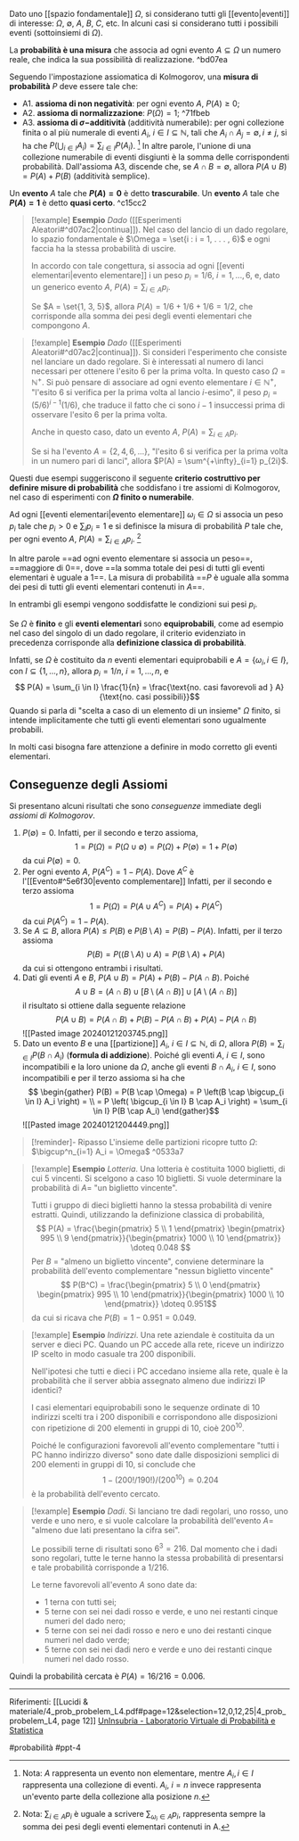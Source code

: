 Dato uno [[spazio fondamentale]] $\Omega$, si considerano tutti gli [[evento|eventi]] di interesse: $\Omega,\ \emptyset,\ A,\ B,\ C$, etc. In alcuni casi si considerano tutti i possibili eventi (sottoinsiemi di $\Omega$).

La **probabilità è una misura** che associa ad ogni evento $A \subseteq \Omega$ un numero reale, che indica la sua possibilità di realizzazione. ^bd07ea

Seguendo l'impostazione assiomatica di Kolmogorov, una **misura di probabilità** $P$ deve essere tale che:
* A1. **assioma di non negatività**: per ogni evento $A,\ P(A) \ge 0$;
* A2. **assioma di normalizzazione**: $P(\Omega) = 1$; ^71fbeb
* A3. **assioma di $\sigma-$additività** (additività numerabile): per ogni collezione finita o al più numerale di eventi
	$A_i$, $i \in I \subseteq \mathbb{N}$, tali che $A_i \cap A_j = \emptyset, i \ne j$, si ha che $P(\bigcup_{i \in I} A_i) = \sum_{i \in I} P(A_i)$. [^nota]
	  In altre parole, l'unione di una collezione numerabile di eventi disgiunti è la somma delle corrispondenti probabilità. 
Dall'assioma A3, discende che, se $A \cap B = \emptyset$, allora $P(A \cup B) = P(A)+P(B)$ (additività semplice).

Un **evento** $A$ tale che **$P(A) = 0$** è detto **trascurabile**.
Un **evento** $A$ tale che **$P(A) = 1$** è detto **quasi certo**. ^c15cc2


>[!example] **Esempio**
>*Dado* ([[Esperimenti Aleatori#^d07ac2|continua]]). Nel caso del lancio di un dado regolare, lo spazio fondamentale è $\Omega = \set{i : i = 1, . . . , 6}$ e ogni faccia ha la stessa probabilità di uscire. 
>
>In accordo con tale congettura, si associa ad ogni [[eventi elementari|evento elementare]] i un peso $p_i = 1/6,\ i = 1, . . . , 6$, e, dato un generico evento $A$, $P(A) =\sum_{i \in A} p_i$.
>
>Se $A = \set{1, 3, 5}$, allora $P (A) = 1/6 + 1/6 + 1/6 = 1/2$, che corrisponde alla somma dei pesi degli eventi elementari che compongono $A$. 

>[!example] **Esempio**
>*Dado* ([[Esperimenti Aleatori#^d07ac2|continua]]). Si consideri l'esperimento che consiste nel lanciare un dado regolare. Si è interessati al numero di lanci necessari per ottenere l'esito 6 per la prima volta. In questo caso $\Omega = \mathbb{N}^+$.
>Si può pensare di associare ad ogni evento elementare $i \in \mathbb{N}^+$, "l'esito 6 si verifica per la prima volta al lancio $i$-esimo", il peso $p_i = (5/6)^{i-1} (1/6)$, che traduce il fatto che ci sono $i-1$ insuccessi prima di osservare l'esito 6 per la prima volta.
>
>Anche in questo caso, dato un evento $A$, $P(A) = \sum_{i \in A}p_i$.
>
>Se si ha l'evento $A = \{2,4,6,...\}$, "l'esito 6 si verifica per la prima volta in un numero pari di lanci", allora $P(A) = \sum^{+\infty}_{i=1} p_{2i}$.

Questi due esempi suggeriscono il seguente **criterio costruttivo per definire misure di probabilità** che soddisfano i tre assiomi di Kolmogorov, nel caso di esperimenti con **$\Omega$ finito o numerabile**.

Ad ogni [[eventi elementari|evento elementare]] $\omega_i \in \Omega$ si associa un peso $p_i$ tale che $p_i \gt 0$ e $\sum_i p_i = 1$ e si definisce la misura di probabilità $P$ tale che, per ogni evento $A,\ P(A) = \sum_{i \in A} p_i$. [^nota2]

In altre parole ==ad ogni evento elementare si associa un peso==, ==maggiore di 0==, dove ==la somma totale dei pesi di tutti gli eventi elementari è uguale a 1==.
La misura di probabilità ==$P$ è uguale alla somma dei pesi di tutti gli eventi elementari contenuti in $A$==.

In entrambi gli esempi vengono soddisfatte le condizioni sui pesi $p_i$.

Se $\Omega$ è **finito** e gli **eventi elementari** sono **equiprobabili**, come ad esempio nel caso del singolo di un dado regolare, il criterio evidenziato in precedenza corrisponde alla **definizione classica di probabilità**.

Infatti, se $\Omega$ è costituito da $n$ eventi elementari equiprobabili e $A = \{\omega_i, i \in I\}$, con $I \subseteq \{1,...,n\}$, allora $p_i = 1 / n,\ i=1,...,n$, e $$ P(A) = \sum_{i \in I} \frac{1}{n} = \frac{\text{no. casi favorevoli ad } A}{\text{no. casi possibili}}$$ Quando si parla di "scelta a caso di un elemento di un insieme" $\Omega$ finito, si intende implicitamente che tutti gli eventi elementari sono ugualmente probabili.

In molti casi bisogna fare attenzione a definire in modo corretto gli eventi elementari.

## Conseguenze degli Assiomi

Si presentano alcuni risultati che sono *conseguenze* immediate degli *assiomi di Kolmogorov*.
1. $P(\emptyset) = 0$. 
    Infatti, per il secondo e terzo assioma, $$ 1 = P(\Omega) = P (\Omega \cup \emptyset) = P(\Omega) + P(\emptyset) = 1 + P(\emptyset)$$da cui $P(\emptyset)=0$.
2. Per ogni evento $A,\ P(A^C) = 1 - P(A)$. Dove $A^C$ è l'[[Evento#^5e6f30|evento complementare]]
    Infatti, per il secondo e terzo assioma $$ 1 = P(\Omega) = P(A \cup A^C) = P(A) + P(A^C) $$da cui $P(A^C) = 1-P(A)$. 
3. Se $A \subseteq B$, allora $P(A) \le P(B)$ e $P(B \setminus A) = P(B) - P(A)$.
    Infatti, per il terzo assioma $$P(B) = P((B \setminus A) \cup A) = P(B \setminus A) + P(A)$$ da cui si ottengono entrambi i risultati.
4.  Dati gli eventi $A$ e $B$, $P(A \cup B) = P(A) + P(B) - P(A \cap B)$.
      Poiché $$A \cup B = (A \cap B) \cup [B \setminus (A\cap B)] \cup [A \setminus (A \cap B)] $$il risultato si ottiene dalla seguente relazione $$P(A \cup B) = P (A \cap B) + P(B) - P(A \cap B) + P(A) - P(A \cap B)$$ ![[Pasted image 20240121203745.png]]
5. Dato un evento $B$ e una [[partizione]] $A_i,\ i \in I \subseteq \mathbb{N}$, di $\Omega$, allora $P(B) = \sum_{i \in I} P(B \cap A_i)$ (**formula di addizione**).
    Poiché gli eventi $A,\ i \in I$, sono incompatibili e la loro unione da $\Omega$, anche gli eventi $B \cap A_i,\ i \in I$, sono incompatibili e per il terzo assioma si ha che $$ \begin{gather}
   P(B) = P(B \cap \Omega) = P \left(B \cap \bigcup_{i \in I} A_i \right) = \\
   = P \left( \bigcup_{i \in I} B \cap A_i \right) = \sum_{i \in I} P(B \cap A_i)
   \end{gather}$$![[Pasted image 20240121204449.png]]
>[!reminder]- Ripasso
   >L'insieme delle partizioni ricopre tutto $\Omega$: $\bigcup^n_{i=1} A_i = \Omega$ ^0533a7

>[!example] **Esempio**
>*Lotteria*. Una lotteria è costituita 1000 biglietti, di cui 5 vincenti. Si scelgono a caso 10 biglietti. Si vuole determinare la probabilità di $A =$ "un biglietto vincente".
>
>Tutti i gruppo di dieci biglietti hanno la stessa probabilità di venire estratti. Quindi, utilizzando la definizione classica di probabilità, $$ P(A) = \frac{\begin{pmatrix} 5 \\ 1 \end{pmatrix} \begin{pmatrix} 995 \\ 9 \end{pmatrix}}{\begin{pmatrix} 1000 \\ 10 \end{pmatrix}} \doteq 0.048 $$ Per $B$ = "almeno un biglietto vincente", conviene determinare la probabilità dell'evento complementare "nessun biglietto vincente" $$ P(B^C) = \frac{\begin{pmatrix} 5 \\ 0 \end{pmatrix} \begin{pmatrix} 995 \\ 10 \end{pmatrix}}{\begin{pmatrix} 1000 \\ 10 \end{pmatrix}} \doteq 0.951$$ da cui si ricava che $P(B) = 1 - 0.951 = 0.049$.

>[!example] **Esempio**
>*Indirizzi*. Una rete aziendale è costituita da un server e dieci PC. Quando un PC accede alla rete, riceve un indirizzo IP scelto in modo casuale tra 200 disponibili.
>
>Nell'ipotesi che tutti e dieci i PC accedano insieme alla rete, quale è la probabilità che il server abbia assegnato almeno due indirizzi IP identici?
>
>I casi elementari equiprobabili sono le sequenze ordinate di 10 indirizzi scelti tra i 200 disponibili e corrispondono alle disposizioni con ripetizione di 200 elementi in gruppi di 10, cioè $200^10$.
>
>Poiché le configurazioni favorevoli all'evento complementare "tutti i PC hanno indirizzo diverso" sono date dalle disposizioni semplici di 200 elementi in gruppi di 10, si conclude che $$ 1 - (200!/190!) / (200^{10}) \doteq 0.204 $$ è la probabilità dell'evento cercato.

>[!example] **Esempio**
>*Dadi*. Si lanciano tre dadi regolari, uno rosso, uno verde e uno nero, e si vuole calcolare la probabilità dell'evento $A =$ "almeno due lati presentano la cifra sei".
>
>Le possibili terne di risultati sono $6^3 = 216$. Dal momento che i dadi sono regolari, tutte le terne hanno la stessa probabilità di presentarsi e tale probabilità corrisponde a $1/216$.
>
>Le terne favorevoli all'evento $A$ sono date da:
>* 1 terna con tutti sei;
>* 5 terne con sei nei dadi rosso e verde, e uno nei restanti cinque numeri del dado nero;
>* 5 terne con sei nei dadi rosso e nero e uno dei restanti cinque numeri nel dado verde;
>* 5 terne con sei nei dadi nero e verde e uno dei restanti cinque numeri nel dado rosso.
>  
Quindi la probabilità cercata è $P(A) = 16/216 = 0.006$.

***
Riferimenti:
[[Lucidi & materiale/4_prob_probelem_L4.pdf#page=12&selection=12,0,12,25|4_prob_probelem_L4, page 12]]
[UnInsubria - Laboratorio Virtuale di Probabilità e Statistica](https://www.eco.uninsubria.it/VL/VL_IT/prob/prob4.html#:~:text=dell%27unione%20di%20una%20collezione%20finita%20o%20infinita%20ma%20numerabile%20di%20eventi%20disgiunti%20%C3%A8%20la%20somma%20delle%20corrispondenti%20probabilit%C3%A0.)

[^nota]:Nota: $A$ rappresenta un evento non elementare, mentre $A_i, i \in I$ rappresenta una collezione di eventi. $A_i,\ i = n$ invece rappresenta un'evento parte della collezione alla posizione $n$.

[^nota2]:Nota: $\sum_{i \in A} p_i$ è uguale a scrivere $\sum_{\omega_i \in A} p_i$, rappresenta sempre la somma dei pesi degli eventi elementari contenuti in A.

#probabilità 
#ppt-4 